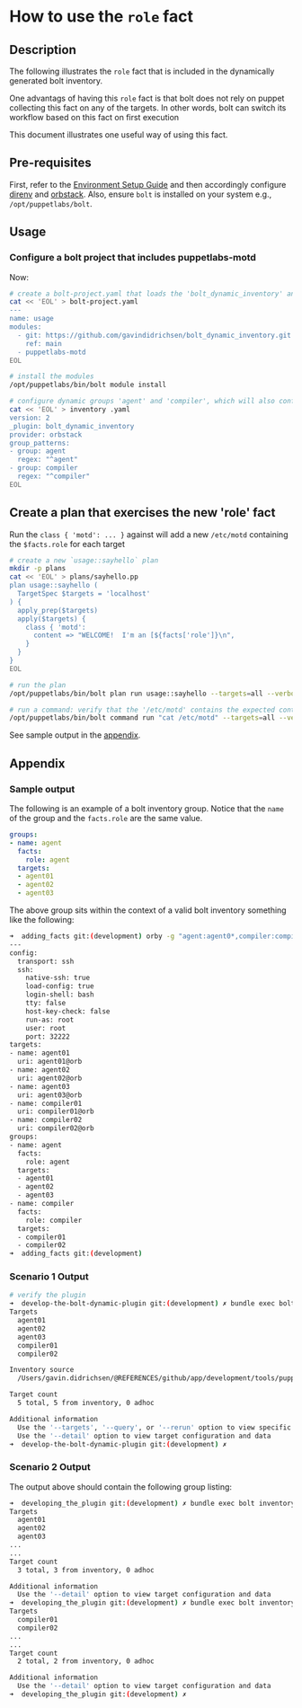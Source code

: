 # How to use the `role` fact

## Description

The following illustrates the `role` fact that is included in the dynamically generated bolt inventory.

One advantags of having this `role` fact is that bolt does not rely on puppet collecting this fact on any of the targets.  In other words, bolt can switch its workflow based on this fact on first execution

This document illustrates one useful way of using this fact.

## Pre-requisites

First, refer to the [Environment Setup Guide](how_to_setup_environment.md) and then accordingly configure [direnv](https://direnv.net) and [orbstack](https://docs.orbstack.dev). Also, ensure `bolt` is installed on your system e.g., `/opt/puppetlabs/bolt`.

## Usage

### Configure a bolt project that includes puppetlabs-motd

Now:

```bash
# create a bolt-project.yaml that loads the 'bolt_dynamic_inventory' and 'puppetlabs-motd' modules
cat << 'EOL' > bolt-project.yaml
---
name: usage
modules:
  - git: https://github.com/gavindidrichsen/bolt_dynamic_inventory.git
    ref: main
  - puppetlabs-motd
EOL

# install the modules
/opt/puppetlabs/bin/bolt module install

# configure dynamic groups 'agent' and 'compiler', which will also configure the 'facts.role` for each group
cat << 'EOL' > inventory .yaml
version: 2
_plugin: bolt_dynamic_inventory
provider: orbstack
group_patterns:
- group: agent
  regex: "^agent"
- group: compiler
  regex: "^compiler"
EOL
```

## Create a plan that exercises the new 'role' fact

Run the `class { 'motd': ... }` against will add a new `/etc/motd` containing the `$facts.role` for each target

```bash
# create a new `usage::sayhello` plan
mkdir -p plans
cat << 'EOL' > plans/sayhello.pp
plan usage::sayhello (
  TargetSpec $targets = 'localhost'
) {
  apply_prep($targets)
  apply($targets) {
    class { 'motd':
      content => "WELCOME!  I'm an [${facts['role']}\n",
    }
  }
}
EOL

# run the plan
/opt/puppetlabs/bin/bolt plan run usage::sayhello --targets=all --verbose

# run a command: verify that the '/etc/motd' contains the expected content
/opt/puppetlabs/bin/bolt command run "cat /etc/motd" --targets=all --verbose
```

See sample output in the [appendix](#sample-output).

## Appendix

### Sample output

The following is an example of a bolt inventory group.  Notice that the `name` of the group and the `facts.role` are the same value.

```yaml
groups:
- name: agent
  facts:
    role: agent
  targets:
  - agent01
  - agent02
  - agent03
```

The above group sits within the context of a valid bolt inventory something like the following:

```bash
➜  adding_facts git:(development) orby -g "agent:agent0*,compiler:compil*"
---
config:
  transport: ssh
  ssh:
    native-ssh: true
    load-config: true
    login-shell: bash
    tty: false
    host-key-check: false
    run-as: root
    user: root
    port: 32222
targets:
- name: agent01
  uri: agent01@orb
- name: agent02
  uri: agent02@orb
- name: agent03
  uri: agent03@orb
- name: compiler01
  uri: compiler01@orb
- name: compiler02
  uri: compiler02@orb
groups:
- name: agent
  facts:
    role: agent
  targets:
  - agent01
  - agent02
  - agent03
- name: compiler
  facts:
    role: compiler
  targets:
  - compiler01
  - compiler02
➜  adding_facts git:(development) 
```


### Scenario 1 Output

```bash
# verify the plugin
➜  develop-the-bolt-dynamic-plugin git:(development) ✗ bundle exec bolt inventory show
Targets
  agent01
  agent02
  agent03
  compiler01
  compiler02

Inventory source
  /Users/gavin.didrichsen/@REFERENCES/github/app/development/tools/puppet/@products/bolt/inventories/orbstack_inventory_USAGE/docs/develop-the-bolt-dynamic-plugin/inventory.yaml

Target count
  5 total, 5 from inventory, 0 adhoc

Additional information
  Use the '--targets', '--query', or '--rerun' option to view specific targets
  Use the '--detail' option to view target configuration and data
➜  develop-the-bolt-dynamic-plugin git:(development) ✗ 
```

### Scenario 2 Output

The output above should contain the following group listing:

```bash
➜  developing_the_plugin git:(development) ✗ bundle exec bolt inventory show --targets=agent
Targets
  agent01
  agent02
  agent03
...
...
Target count
  3 total, 3 from inventory, 0 adhoc

Additional information
  Use the '--detail' option to view target configuration and data
➜  developing_the_plugin git:(development) ✗ bundle exec bolt inventory show --targets=compiler
Targets
  compiler01
  compiler02
...
...
Target count
  2 total, 2 from inventory, 0 adhoc

Additional information
  Use the '--detail' option to view target configuration and data
➜  developing_the_plugin git:(development) ✗ 
```
